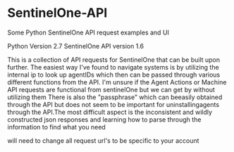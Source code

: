 # SentinelOne-API
Some Python SentinelOne API request examples and UI

Python Version 2.7
SentinelOne API version 1.6

This is a collection of API requests for SentinelOne that can be built upon further.  The easiest way I've found to navigate systems is by utilizing the internal ip to look up agentIDs which then can be passed through various different functions from the API.  I'm unsure if the Agent Actions or Machine API requests are functional from sentinelOne but we can get by without utilizing them There is also the "passphrase" which can beeasily obtained through the API but does not seem to be important for uninstallingagents through the API.The most difficult aspect is the inconsistent and wildly constructed json responses and learning how to parse through the information to find what you need


will need to change all request url's to be specific to your account
